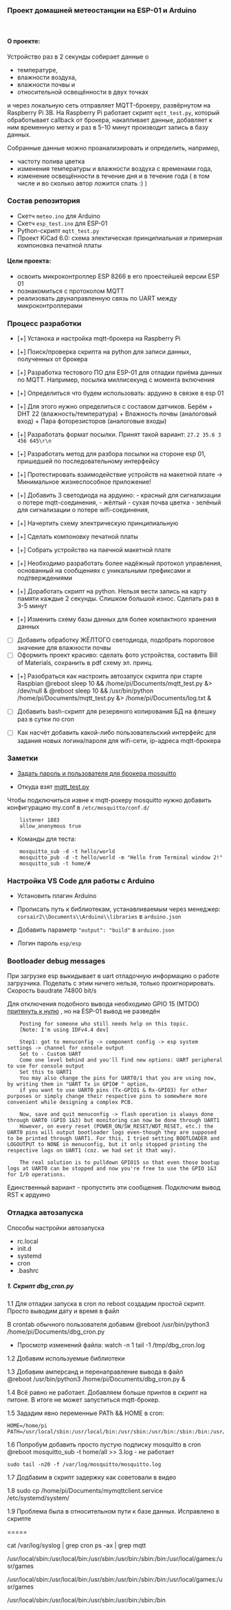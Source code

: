 ### Проект домашней метеостанции на ESP-01 и Arduino

![]()
![]()

#### О проекте:

Устройство раз в 2 секунды собирает данные о 
- температуре, 
- влажности воздуха, 
- влажности почвы и 
- относительной освещённости в двух точках 

и через локальную сеть отправляет MQTT-брокеру, развёрнутом на Raspberry Pi 3B.
На Raspberry Pi работает скрипт `mqtt_test.py`, который обработывает callback от брокера, накапливает
данные, добавляет к ним временную метку и раз в 5-10 минут производит запись в базу данных.

Собранные данные можно проанализировать и определить, например, 
- частоту полива цветка
- изменения температуры и влажности воздуха с временами года,
- изменение освещённости в течение дня и в течение года
( в том числе и во сколько автор ложится спать :) )


### Состав репозитория

- Скетч `meteo.ino` для Arduino
- Скетч `esp_test.ino` для ESP-01
- Python-скрипт `mqtt_test.py`
- Проект KiCad 6.0: схема электическая принципиальная и примерная компоновка печатной платы


#### Цели проекта: 

- освоить микроконтроллер ESP 8266 в его проестейшей версии ESP 01
- познакомиться с протоколом MQTT
- реализовать двунаправленную связь по UART между микроконтроллерами


### Процесс разработки

- [+] Устанока и настройка mqtt-брокера на Raspberry Pi
- [+] Поиск/проверка скрипта на python для записи данных, полученных от брокера
- [+] Разработка тестового ПО для ESP-01 для отладки приёма данных по MQTT. Например, посылка миллисекунд с момента включения
- [+] Определиться что будем использовать: ардуино в связке в esp 01

- [+] Для этого нужно определиться с составом датчиков. 
		Берём
		+ DHT 22 (влажность/температура)
		+ Влажность почвы (аналоговый вход)
		+ Пара фоторезисторов (аналоговые входы)
	
- [+] Разработать формат посылки. Принят такой вариант:
	`27.2 35.6 3 456 645\r\n`

- [+] Разработать метод для разбора посылки на стороне esp 01, пришедшей по последовательному интерфейсу
- [+] Протестировать взаимодействие устройств на макетной плате -> Минимальное жизнеспособное приложение!
- [+] Добавить 3 светодиода на ардуино: 
		- красный для сигнализации о потере mqtt-соединения,
		- жёлтый - сухая почва цветка
		- зелёный для сигнализации о потере wifi-соединения,

- [+] Начертить схему электрическую принципиальную
- [+]	Сделать компоновку печатной платы
- [+] Собрать устройство на паечной макетной плате

- [+] Необходимо разработать более надёжный протокол управления, основанный на сообщениях 
с уникальными префиксами и подтверждениями 

- [+] Доработать скрипт на python. Нельзя вести запись на карту памяти каждые 2 секунды.
	Слишком большой износ. Сделать раз в 3-5 минут
- [+] Изменить схему базы данных для более компактного хранения данных

- [ ] Добавить обработку ЖЁЛТОГО светодиода, подобрать пороговое значение для влажности почвы
- [ ] Оформить проект красиво: сделать фото устройства, составить Bill of Materials, сохранить в pdf схему эл. принц.

- [+] Разобраться как настроить автозапуск скрипта при старте Raspbian
		@reboot sleep 10 && /home/pi/Documents/mqtt_test.py &> /dev/null &
		@reboot sleep 10 && /usr/bin/python /home/pi/Documents/mqtt_test.py &> /home/pi/Documents/log.txt &

- [ ] Добавить bash-скрипт для резервного копирования БД на флешку раз в сутки по cron
- [ ] Как насчёт добавить какой-либо пользовательский интерфейс для задания новых
		логина/пароля для wifi-сети,
		ip-адреса mqtt-брокера


### Заметки

- [Задать пароль и пользователя для брокера mosquitto](http://www.steves-internet-guide.com/mqtt-username-password-example/)

- Откуда взят [mqtt_test.py](https://lindevs.com/save-mqtt-data-to-sqlite-database-using-python/)

Чтобы подключиться извне к mqtt-рокеру mosquitto нужно 
добавить конфигурацию my.conf в `/etc/mosquitto/conf.d/`
```
	listener 1883
	allow_anonymous true
```
- Команды для теста:

```
	mosquitto_sub -d -t hello/world
	mosquitto_pub -d -t hello/world -m "Hello from Terminal window 2!"
	mosquitto_sub -t home/#
```

### Настройка VS Code для работы с Arduino

- Установить плагин Arduino
- Прописать путь к библиотекам, устанавливаемым через менеджер: 
	`corsair2\\Documents\\Arduino\\libraries` в `arduino.json`
- Добавить параметр `"output": "build"` в `arduino.json`



- Логин пароль `esp/esp`

### Bootloader debug messages

При загрузке esp выкидывает в uart отладочную информацию о работе загрузчика.
Поделать с этим ничего нельзя, только проигнорировать.
Скорость baudrate 74800 bit/s

Для отключения подобного вывода необходимо GPIO 15 (MTDO) [притянуть к нулю](https://www.esp32.com/viewtopic.php?t=10597) ,
но на ESP-01 вывод не разведён

```
	Posting for someone who still needs help on this topic.
	[Note: I'm using IDFv4.4 dev]

	Step1: got to menuconfig -> component config -> esp system settings -> channel for console output
	Set to - Custom UART
	Come one level behind and you'll find new options: UART peripheral to use for console output
	Set this to UART1
	You may also change the pins for UART0/1 that you are using now, by writing them in "UART Tx in GPIO# " option,
	if you want to use UART0 pins (Tx-GPIO1 & Rx-GPIO3) for other purposes or simply change their respective pins to somewhere more convenient while designing a complex PCB.

	Now, save and quit menuconfig -> flash operation is always done through UART0 (GPIO 1&3) but monitoring can now be done through UART1
	However, on every reset (POWER_ON/SW_RESET/WDT_RESET, etc.) the UART0 pins will output bootloader logs even-though they are supposed to be printed through UART1. For this, I tried setting BOOTLOADER and LOGOUTPUT to NONE in menuconfig, but it only stopped printing the respective logs on UART1 (coz. we had set it that way).

	The real solution is to pulldown GPIO15 so that even those bootup logs at UART0 can be stopped and now you're free to use the GPIO 1&3 for I/O operations.
```

Единственный вариант - пропустить эти сообщения. Подключим вывод RST к ардуино

### Отладка автозапуска

Способы настройки автозапуска
- rc.local
- init.d
- systemd
- cron
- .bashrc

##### 1. Скрипт dbg_cron.py

1.1 Для отладки запуска в cron по reboot создадим простой скрипт.
Просто выводим дату и время в файл

В crontab обычного пользователя добавим 
	@reboot /usr/bin/python3 /home/pi/Documents/dbg_cron.py

- Просмотр изменений файла:
	watch -n 1 tail -1 /tmp/dbg_cron.log

1.2 Добавим используемые библиотеки

1.3 Добавим амперсанд и перенаправление вывода в файл	
	@reboot /usr/bin/python3 /home/pi/Documents/dbg_cron.py &

1.4 Всё равно не работает. Добавляем больше принтов в скрипт на питоне.
В итоге не может запуститься mqtt-брокер.

1.5 Зададим явно переменные PATh && HOME в cron:

	HOME=/home/pi
	PATH=/usr/local/sbin:/usr/local/bin:/usr/sbin:/usr/bin:/sbin:/bin:/usr/local/games:/usr/games

1.6 Попробум добавить просто пустую подписку mosquitto в cron
	@reboot mosquitto_sub -t home/all >> 3.log
	- не работает

	sudo tail -n20 -f /var/log/mosquitto/mosquitto.log

1.7 Додбавим в скрипт задержку как советовали в видео

1.8 
	sudo cp /home/pi/Documents/mymqttclient.service /etc/systemd/system/

1.9 Проблема была в относительном пути к базе данных. Исправлено в скрипте

=====

cat /var/log/syslog | grep cron
ps -ax | grep mqtt

/usr/local/sbin:/usr/local/bin:/usr/sbin:/usr/bin:/sbin:/bin:/usr/local/games:/usr/games

/usr/local/sbin:/usr/local/bin:/usr/sbin:/usr/bin:/sbin:/bin:/usr/local/games:/usr/games

/usr/local/sbin:/usr/local/bin:/usr/sbin:/usr/bin:/sbin:/bin
